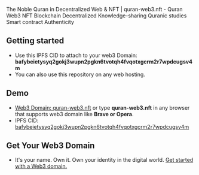 The Noble Quran in Decentralized Web &amp; NFT | quran-web3.nft - Quran Web3 NFT Blockchain Decentralized Knowledge-sharing Quranic studies Smart contract Authenticity

## Getting started
*  Use this IPFS CID to attach to your web3 Domain: <b>bafybeietysyq2gokj3wupn2pgkn6tvotqh4fvqotxgcrm2r7wpdcugsv4m</b>
*  You can also use this repository on any web hosting.

## Demo
*  <a href="https://quran--web3-crypto.ipns.dweb.link/" target="_blank">Web3 Domain: quran-web3.nft</a> or type <b>quran-web3.nft</b> in any browser that supports web3 domain like <b>Brave or Opera</b>.
*  IPFS CID: <a href="https://bafybeietysyq2gokj3wupn2pgkn6tvotqh4fvqotxgcrm2r7wpdcugsv4m.ipfs.dweb.link/" target="_blank">bafybeietysyq2gokj3wupn2pgkn6tvotqh4fvqotxgcrm2r7wpdcugsv4m</a>

## Get Your Web3 Domain
*  It's your name. Own it. Own your identity in the digital world. <a href="https://unstoppabledomains.com/?ref=0292cd8075b549e" target="_blank">Get started with a Web3 domain.</a>
